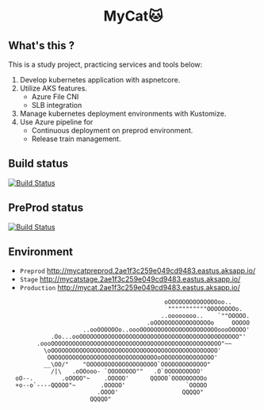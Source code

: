 <h1 align="center">
  MyCat🐱
</h1>

## What's this ?
This is a study project, practicing services and tools below:
1. Develop kubernetes application with aspnetcore.
2. Utilize AKS features.
    - Azure File CNI
    - SLB integration
3. Manage kubernetes deployment environments with Kustomize.
4. Use Azure pipeline for 
    - Continuous deployment on preprod environment.
    - Release train management. 

## Build status
[![Build Status](https://dev.azure.com/qliang0782/k8s-app1/_apis/build/status/Build%20App1%20Image%20-%20CI?branchName=master)](https://dev.azure.com/qliang0782/k8s-app1/_build/latest?definitionId=1&branchName=master)

## PreProd status
[![Build Status](https://dev.azure.com/qliang0782/k8s-app1/_apis/build/status/Build%20App1%20Deployment%20-%20CI?branchName=master)](https://dev.azure.com/qliang0782/k8s-app1/_build/latest?definitionId=3&branchName=master)

## Environment
- `Preprod` http://mycatpreprod.2ae1f3c259e049cd9483.eastus.aksapp.io/
- `Stage` http://mycatstage.2ae1f3c259e049cd9483.eastus.aksapp.io/
- `Production` http://mycat.2ae1f3c259e049cd9483.eastus.aksapp.io/

```
                                            oOOOOOOOOOOOOOOoo..
                                             """""""""""OOOOOOOOo.
                                           ..oooooooo..    `""OOOOO.
                                       .oOOOOOOOOOOOOOOOOo     OOOOO
                     ..ooOOOOOOo..oooOOOOOOOOOOOOOOOOOOOOOOoooOOOOO'
            .Oo...ooOOOOOOOOOOOOOOOOOOOOOOOOOOOOOOOOOOOOOOOOOOOOO"'
        .oooOOOOOOOOOOOOOOOOOOOOOOOOOOOOOOOOOOOOOOOOOOOOOOOO"~~
          \oOOOOOOOOOOOOOOOOOOOOOOOOOOOOOOOOOOOOOOOOOOOOOOO'
           OOOOOOOOOOOOOOOOOOOOOOOOOOOOOOOoOOOOOOOOOOOOOOO'
          __\OO/"    "OOOOOOOOOOOOOOOOOOOO`OOOOOOOOOOOOO"
            /|\   .oOOooo- `OOOOOOOO""   .O`OOOOOOOOOO'
  oO--.        .oOOOO"~    .OOOOO'      QQOOO`OOOOOOOOOo
  +o--o`----QQOOO"~       .OOOOO'                 `OOOOO
                         .OOOO'                  QQQQO"
                       QQQQO"
```
